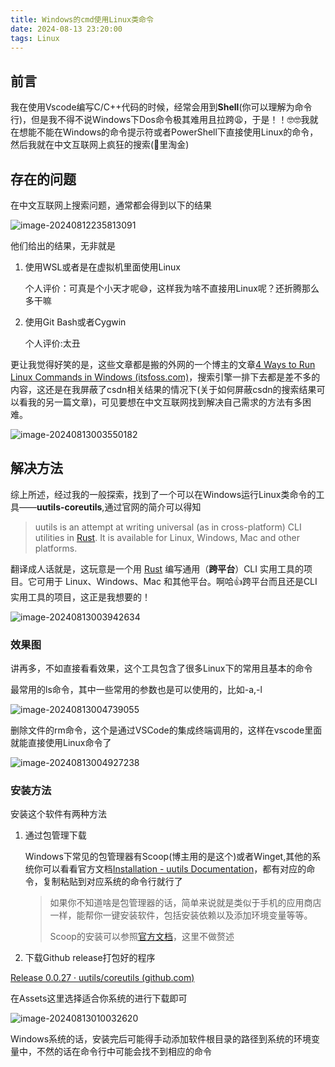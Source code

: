 ```yaml
---
title: Windows的cmd使用Linux类命令
date: 2024-08-13 23:20:00
tags: Linux
---
```

## 前言

我在使用Vscode编写C/C++代码的时候，经常会用到**Shell**(你可以理解为命令行)，但是我不得不说Windows下Dos命令极其难用且拉跨😩，于是！！🤓🤓我就在想能不能在Windows的命令提示符或者PowerShell下直接使用Linux的命令，然后我就在中文互联网上疯狂的搜索(💩里淘金)

## 存在的问题

在中文互联网上搜索问题，通常都会得到以下的结果

![image-20240812235813091](https://cdn.jsdelivr.net/gh/kashima19960/img@master/Win%E7%B3%BB%E7%BB%9F%E4%BD%BF%E7%94%A8Linux%E5%91%BD%E4%BB%A4%20/image-20240812235813091.png)

他们给出的结果，无非就是

1. 使用WSL或者是在虚拟机里面使用Linux

   个人评价：可真是个小天才呢😅，这样我为啥不直接用Linux呢？还折腾那么多干嘛
2. 使用Git Bash或者Cygwin

   个人评价:太丑

更让我觉得好笑的是，这些文章都是搬的外网的一个博主的文章[4 Ways to Run Linux Commands in Windows (itsfoss.com)](https://itsfoss.com/run-linux-commands-in-windows/)，搜索引擎一排下去都是差不多的内容，这还是在我屏蔽了csdn相关结果的情况下(关于如何屏蔽csdn的搜索结果可以看我的另一篇文章)，可见要想在中文互联网找到解决自己需求的方法有多困难。

![image-20240813003550182](https://cdn.jsdelivr.net/gh/kashima19960/img@master/Win%E7%B3%BB%E7%BB%9F%E4%BD%BF%E7%94%A8Linux%E5%91%BD%E4%BB%A4%20/image-20240813003550182.png)

## 解决方法

综上所述，经过我的一般探索，找到了一个可以在Windows运行Linux类命令的工具——**uutils-coreutils**,通过官网的简介可以得知

> uutils is an attempt at writing universal (as in cross-platform) CLI utilities in [Rust](https://www.rust-lang.org/). It is available for Linux, Windows, Mac and other platforms.

翻译成人话就是，这玩意是一个用 [Rust](https://www.rust-lang.org/) 编写通用（**跨平台**）CLI 实用工具的项目。它可用于 Linux、Windows、Mac 和其他平台。啊哈👍跨平台而且还是CLI实用工具的项目，这正是我想要的！

![image-20240813003942634](https://cdn.jsdelivr.net/gh/kashima19960/img@master/Win%E7%B3%BB%E7%BB%9F%E4%BD%BF%E7%94%A8Linux%E5%91%BD%E4%BB%A4%20/image-20240813003942634.png)

### 效果图

讲再多，不如直接看看效果，这个工具包含了很多Linux下的常用且基本的命令

最常用的ls命令，其中一些常用的参数也是可以使用的，比如-a,-l

![image-20240813004739055](https://cdn.jsdelivr.net/gh/kashima19960/img@master/Win%E7%B3%BB%E7%BB%9F%E4%BD%BF%E7%94%A8Linux%E5%91%BD%E4%BB%A4%20/image-20240813004739055.png)

删除文件的rm命令，这个是通过VSCode的集成终端调用的，这样在vscode里面就能直接使用Linux命令了

![image-20240813004927238](https://cdn.jsdelivr.net/gh/kashima19960/img@master/Win%E7%B3%BB%E7%BB%9F%E4%BD%BF%E7%94%A8Linux%E5%91%BD%E4%BB%A4%20/image-20240813004927238.png)

### 安装方法

安装这个软件有两种方法

1. 通过包管理下载

   Windows下常见的包管理器有Scoop(博主用的是这个)或者Winget,其他的系统你可以看看官方文档[Installation - uutils Documentation](https://uutils.github.io/coreutils/docs/installation.html)，都有对应的命令，复制粘贴到对应系统的命令行就行了

   > 如果你不知道啥是包管理器的话，简单来说就是类似于手机的应用商店一样，能帮你一键安装软件，包括安装依赖以及添加环境变量等等。
   >
   > Scoop的安装可以参照[官方文档](https://github.com/ScoopInstaller/Scoop#installation)，这里不做赘述
   >
2. 下载Github release打包好的程序

[Release 0.0.27 · uutils/coreutils (github.com)](https://github.com/uutils/coreutils/releases/tag/0.0.27)

在Assets这里选择适合你系统的进行下载即可

![image-20240813010032620](https://cdn.jsdelivr.net/gh/kashima19960/img@master/Win%E7%B3%BB%E7%BB%9F%E4%BD%BF%E7%94%A8Linux%E5%91%BD%E4%BB%A4%20/image-20240813010032620.png)

Windows系统的话，安装完后可能得手动添加软件根目录的路径到系统的环境变量中，不然的话在命令行中可能会找不到相应的命令
